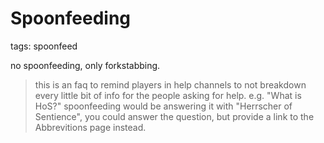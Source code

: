 # Spoonfeeding
tags: spoonfeed

no spoonfeeding, only forkstabbing.

> this is an faq to remind players in help channels to not breakdown every little bit of info for the people asking for help. e.g. "What is HoS?" spoonfeeding would be answering it with "Herrscher of Sentience", you could answer the question, but provide a link to the Abbrevitions page instead.